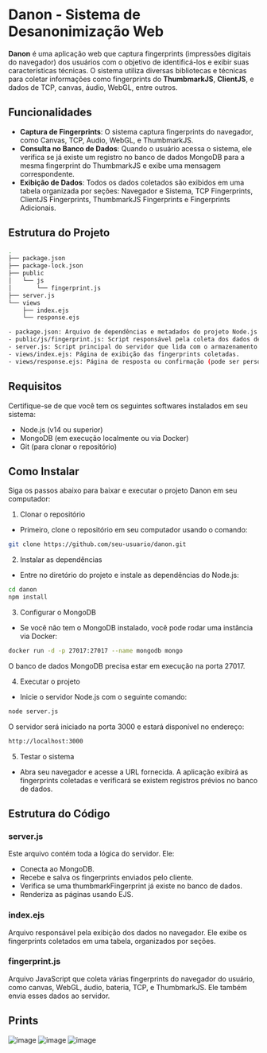 # Danon - Sistema de Desanonimização Web

**Danon** é uma aplicação web que captura fingerprints (impressões digitais do navegador) dos usuários com o objetivo de identificá-los e exibir suas características técnicas. O sistema utiliza diversas bibliotecas e técnicas para coletar informações como fingerprints do **ThumbmarkJS**, **ClientJS**, e dados de TCP, canvas, áudio, WebGL, entre outros.

## Funcionalidades

- **Captura de Fingerprints**: O sistema captura fingerprints do navegador, como Canvas, TCP, Audio, WebGL, e ThumbmarkJS.
- **Consulta no Banco de Dados**: Quando o usuário acessa o sistema, ele verifica se já existe um registro no banco de dados MongoDB para a mesma fingerprint do ThumbmarkJS e exibe uma mensagem correspondente.
- **Exibição de Dados**: Todos os dados coletados são exibidos em uma tabela organizada por seções: Navegador e Sistema, TCP Fingerprints, ClientJS Fingerprints, ThumbmarkJS Fingerprints e Fingerprints Adicionais.

## Estrutura do Projeto

```bash
.
├── package.json
├── package-lock.json
├── public
│   └── js
│       └── fingerprint.js
├── server.js
└── views
    ├── index.ejs
    └── response.ejs

- package.json: Arquivo de dependências e metadados do projeto Node.js.
- public/js/fingerprint.js: Script responsável pela coleta dos dados de fingerprint no frontend.
- server.js: Script principal do servidor que lida com o armazenamento das fingerprints e consulta no MongoDB.
- views/index.ejs: Página de exibição das fingerprints coletadas.
- views/response.ejs: Página de resposta ou confirmação (pode ser personalizada conforme necessidade).
```

## Requisitos
Certifique-se de que você tem os seguintes softwares instalados em seu sistema:

- Node.js (v14 ou superior)
- MongoDB (em execução localmente ou via Docker)
- Git (para clonar o repositório)

## Como Instalar
Siga os passos abaixo para baixar e executar o projeto Danon em seu computador:

1. Clonar o repositório
- Primeiro, clone o repositório em seu computador usando o comando:
```bash
git clone https://github.com/seu-usuario/danon.git
```
2. Instalar as dependências
- Entre no diretório do projeto e instale as dependências do Node.js:
```bash
cd danon
npm install
```
3. Configurar o MongoDB

- Se você não tem o MongoDB instalado, você pode rodar uma instância via Docker:
```bash
docker run -d -p 27017:27017 --name mongodb mongo
```
O banco de dados MongoDB precisa estar em execução na porta 27017.

4. Executar o projeto
- Inicie o servidor Node.js com o seguinte comando:
```bash
node server.js
```
O servidor será iniciado na porta 3000 e estará disponível no endereço:
```bash
http://localhost:3000
```
5. Testar o sistema
- Abra seu navegador e acesse a URL fornecida. A aplicação exibirá as fingerprints coletadas e verificará se existem registros prévios no banco de dados.


## Estrutura do Código

### server.js
Este arquivo contém toda a lógica do servidor. Ele:

- Conecta ao MongoDB.
- Recebe e salva os fingerprints enviados pelo cliente.
- Verifica se uma thumbmarkFingerprint já existe no banco de dados.
- Renderiza as páginas usando EJS.

### index.ejs
Arquivo responsável pela exibição dos dados no navegador. Ele exibe os fingerprints coletados em uma tabela, organizados por seções.

### fingerprint.js
Arquivo JavaScript que coleta várias fingerprints do navegador do usuário, como canvas, WebGL, áudio, bateria, TCP, e ThumbmarkJS. Ele também envia esses dados ao servidor.

## Prints
![image](https://github.com/user-attachments/assets/32e6f3d5-c535-4df2-b18b-859ecb916358)
![image](https://github.com/user-attachments/assets/9010d8d3-7e3a-4379-99fa-c47f963a99a6)
![image](https://github.com/user-attachments/assets/a416bb3b-794a-44ca-a9bb-772885a938bf)

